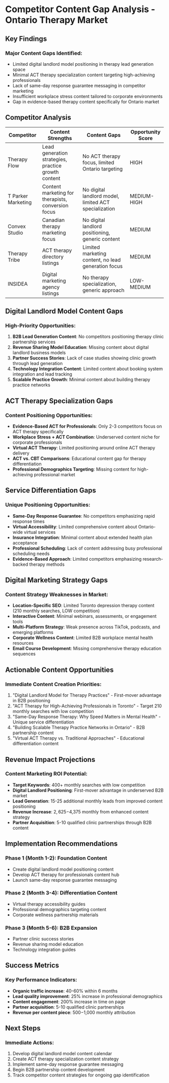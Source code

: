 # Competitor Content Gap Analysis - Ontario Therapy Market

## Key Findings

### Major Content Gaps Identified:
- Limited digital landlord model positioning in therapy lead generation space
- Minimal ACT therapy specialization content targeting high-achieving professionals
- Lack of same-day response guarantee messaging in competitor marketing
- Insufficient workplace stress content tailored to corporate environments
- Gap in evidence-based therapy content specifically for Ontario market

## Competitor Analysis

| Competitor | Content Strengths | Content Gaps | Opportunity Score |
|------------|------------------|--------------|-------------------|
| Therapy Flow | Lead generation strategies, practice growth content | No ACT therapy focus, limited Ontario targeting | HIGH |
| T Parker Marketing | Content marketing for therapists, conversion focus | No digital landlord model, limited ACT specialization | MEDIUM-HIGH |
| Convex Studio | Canadian therapy marketing focus | No digital landlord positioning, generic content | MEDIUM |
| Therapy Tribe | ACT therapy directory listings | Limited marketing content, no lead generation focus | MEDIUM |
| INSIDEA | Digital marketing agency listings | No therapy specialization, generic approach | LOW-MEDIUM |

## Digital Landlord Model Content Gaps

### High-Priority Opportunities:
1. **B2B Lead Generation Content**: No competitors positioning therapy clinic partnership services
2. **Revenue Sharing Model Education**: Missing content about digital landlord business models
3. **Partner Success Stories**: Lack of case studies showing clinic growth through lead generation
4. **Technology Integration Content**: Limited content about booking system integration and lead tracking
5. **Scalable Practice Growth**: Minimal content about building therapy practice networks

## ACT Therapy Specialization Gaps

### Content Positioning Opportunities:
- **Evidence-Based ACT for Professionals**: Only 2-3 competitors focus on ACT therapy specifically
- **Workplace Stress + ACT Combination**: Underserved content niche for corporate professionals
- **Virtual ACT Therapy**: Limited positioning around online ACT therapy delivery
- **ACT vs. CBT Comparisons**: Educational content gap for therapy differentiation
- **Professional Demographics Targeting**: Missing content for high-achieving professional market

## Service Differentiation Gaps

### Unique Positioning Opportunities:
- **Same-Day Response Guarantee**: No competitors emphasizing rapid response times
- **Virtual Accessibility**: Limited comprehensive content about Ontario-wide virtual services
- **Insurance Integration**: Minimal content about extended health plan acceptance
- **Professional Scheduling**: Lack of content addressing busy professional scheduling needs
- **Evidence-Based Approach**: Limited competitors emphasizing research-backed therapy methods

## Digital Marketing Strategy Gaps

### Content Strategy Weaknesses in Market:
- **Location-Specific SEO**: Limited Toronto depression therapy content (210 monthly searches, LOW competition)
- **Interactive Content**: Minimal webinars, assessments, or engagement tools
- **Multi-Platform Strategy**: Weak presence across TikTok, podcasts, and emerging platforms
- **Corporate Wellness Content**: Limited B2B workplace mental health resources
- **Email Course Development**: Missing comprehensive therapy education sequences

## Actionable Content Opportunities

### Immediate Content Creation Priorities:
1. "Digital Landlord Model for Therapy Practices" - First-mover advantage in B2B positioning
2. "ACT Therapy for High-Achieving Professionals in Toronto" - Target 210 monthly searches with low competition
3. "Same-Day Response Therapy: Why Speed Matters in Mental Health" - Unique service differentiation
4. "Building Scalable Therapy Practice Networks in Ontario" - B2B partnership content
5. "Virtual ACT Therapy vs. Traditional Approaches" - Educational differentiation content

## Revenue Impact Projections

### Content Marketing ROI Potential:
- **Target Keywords**: 400+ monthly searches with low competition
- **Digital Landlord Positioning**: First-mover advantage in underserved B2B market
- **Lead Generation**: 15-25 additional monthly leads from improved content positioning
- **Revenue Increase**: $2,625-$4,375 monthly from enhanced content strategy
- **Partner Acquisition**: 5-10 qualified clinic partnerships through B2B content

## Implementation Recommendations

### Phase 1 (Month 1-2): Foundation Content
- Create digital landlord model positioning content
- Develop ACT therapy for professionals content hub
- Launch same-day response guarantee messaging

### Phase 2 (Month 3-4): Differentiation Content
- Virtual therapy accessibility guides
- Professional demographics targeting content
- Corporate wellness partnership materials

### Phase 3 (Month 5-6): B2B Expansion
- Partner clinic success stories
- Revenue sharing model education
- Technology integration guides

## Success Metrics

### Key Performance Indicators:
- **Organic traffic increase**: 40-60% within 6 months
- **Lead quality improvement**: 25% increase in professional demographics
- **Content engagement**: 200% increase in time on page
- **Partner acquisition**: 5-10 qualified clinic partnerships
- **Revenue per content piece**: $500-$1,000 monthly attribution

## Next Steps

### Immediate Actions:
1. Develop digital landlord model content calendar
2. Create ACT therapy specialization content strategy
3. Implement same-day response guarantee messaging
4. Begin B2B partnership content development
5. Track competitor content strategies for ongoing gap identification
